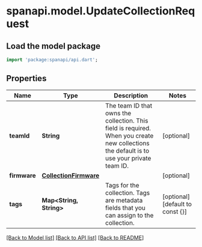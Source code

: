 # spanapi.model.UpdateCollectionRequest

## Load the model package
```dart
import 'package:spanapi/api.dart';
```

## Properties
Name | Type | Description | Notes
------------ | ------------- | ------------- | -------------
**teamId** | **String** | The team ID that owns the collection. This field is required. When you create new collections the default is to use your private team ID. | [optional] 
**firmware** | [**CollectionFirmware**](CollectionFirmware.md) |  | [optional] 
**tags** | **Map<String, String>** | Tags for the collection. Tags are metadata fields that you can assign to the collection. | [optional] [default to const {}]

[[Back to Model list]](../README.md#documentation-for-models) [[Back to API list]](../README.md#documentation-for-api-endpoints) [[Back to README]](../README.md)


